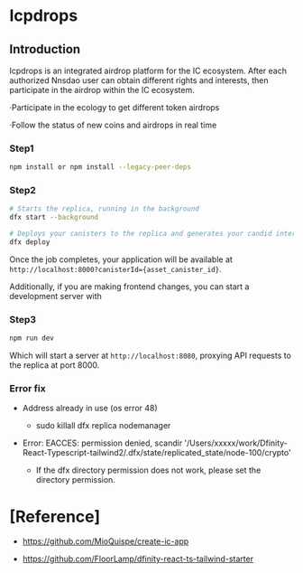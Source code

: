 # Icpdrops

## Introduction

Icpdrops is an integrated airdrop platform for the IC ecosystem. After each authorized Nnsdao user can obtain different rights and interests, then participate in the airdrop within the IC ecosystem.

·Participate in the ecology to get different token airdrops

·Follow the status of new coins and airdrops in real time

### Step1

```bash
npm install or npm install --legacy-peer-deps
```

### Step2

```bash
# Starts the replica, running in the background
dfx start --background

# Deploys your canisters to the replica and generates your candid interface
dfx deploy
```

Once the job completes, your application will be available at `http://localhost:8000?canisterId={asset_canister_id}`.

Additionally, if you are making frontend changes, you can start a development server with

### Step3

```bash
npm run dev
```

Which will start a server at `http://localhost:8080`, proxying API requests to the replica at port 8000.

### Error fix

+ Address already in use (os error 48)
  + sudo killall dfx replica nodemanager

+ Error: EACCES: permission denied, scandir '/Users/xxxxx/work/Dfinity-React-Typescript-tailwind2/.dfx/state/replicated_state/node-100/crypto'
  + If the dfx directory permission does not work, please set the directory permission.

# [Reference]

+ https://github.com/MioQuispe/create-ic-app

+ https://github.com/FloorLamp/dfinity-react-ts-tailwind-starter
